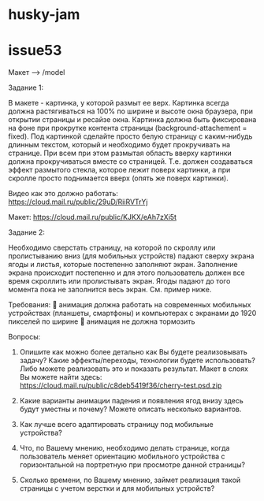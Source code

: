 # husky-jam
# issue53

Макет --> /model

Задание 1:

В макете - картинка, у которой размыт ее верх. Картинка всегда должна растягиваться на
100% по ширине и высоте окна браузера, при открытии страницы и ресайзе окна. Картинка
должна быть фиксирована на фоне при прокрутке контента страницы (background-attachement
= fixed).
Под картинкой сделайте просто белую страницу с каким-нибудь длинным текстом, который и
необходимо будет прокручивать на странице.
При всем при этом размытая область вверху картинки должна прокручиваться вместе со
страницей. Т.е. должен создаваться эффект размытого стекла, которое лежит поверх
картинки, а при скролле просто поднимается вверх (опять же поверх картинки).

Видео как это должно работать: https://cloud.mail.ru/public/29uD/RiiRVTrYj

Макет: https://cloud.mail.ru/public/KJKX/eAh7zXi5t

Задание 2:

Необходимо сверстать страницу, на которой по скроллу или пролистыванию вниз (для
мобильных устройств) падают сверху экрана ягоды и листья, которые постепенно заполняют
экран.
Заполнение экрана происходит постепенно и для этого пользователь должен все время
скроллить или пролистывать экран.
Ягоды падают до того момента пока не заполнится весь экран. 
См. пример ниже.

Требования:
 анимация должна работать на современных мобильных устройствах (планшеты,
смартфоны) и компьютерах с экранами до 1920 пикселей по ширине
 анимация не должна тормозить

Вопросы:
1. Опишите как можно более детально как Вы будете реализовывать задачу? Какие
эффекты/переходы, технологии будете использовать?
Либо можете реализовать это и показать результат. 
Макет в слоях Вы можете найти
здесь: https://cloud.mail.ru/public/c8deb5419f36/cherry-test.psd.zip

2. Какие варианты анимации падения и появления ягод внизу здесь будут уместны и
почему? Можете описать несколько вариантов.

3. Как лучше всего адаптировать страницу под мобильные устройства?

4. Что, по Вашему мнению, необходимо делать странице, когда пользователь меняет
ориентацию мобильного устройства с горизонтальной на портретную при просмотре
данной страницы?

5. Сколько времени, по Вашему мнению, займет реализация такой страницы с учетом
верстки и для мобильных устройств?
